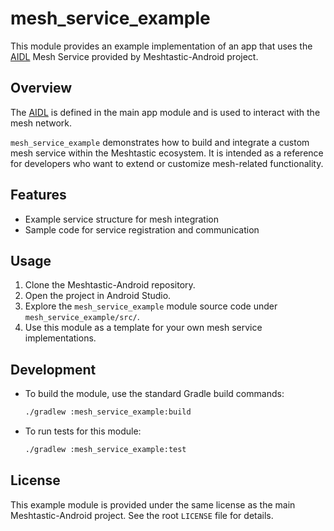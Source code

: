 # mesh_service_example

This module provides an example implementation of an app that uses the [AIDL](https://developer.android.com/develop/background-work/services/aidl) Mesh Service provided by Meshtastic-Android project.

## Overview

The [AIDL](../core/service/src/main/aidl/org/meshtastic/core/service/IMeshService.aidl) is defined in the main app module and is used to interact with the mesh network.

`mesh_service_example` demonstrates how to build and integrate a custom mesh service within the Meshtastic ecosystem. It is intended as a reference for developers who want to extend or customize mesh-related functionality.

## Features
- Example service structure for mesh integration
- Sample code for service registration and communication

## Usage
1. Clone the Meshtastic-Android repository.
2. Open the project in Android Studio.
3. Explore the `mesh_service_example` module source code under `mesh_service_example/src/`.
4. Use this module as a template for your own mesh service implementations.

## Development
- To build the module, use the standard Gradle build commands:
  ```sh
  ./gradlew :mesh_service_example:build
  ```
- To run tests for this module:
  ```sh
  ./gradlew :mesh_service_example:test
  ```

## License
This example module is provided under the same license as the main Meshtastic-Android project. See the root `LICENSE` file for details.

